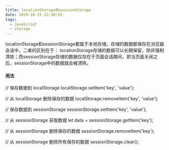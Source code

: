 ```yaml
---
title: locationStorage和sessionStorage
date: 2019-10-15 22:38:53
tags: 
  - JavaScript
  - storage
---
```

locationStorage和sessionStorage都属于本地存储，存储的数据都保存在浏览器会话中，二者的区别在于：
locationStorage存储的数据可以长期保留，除非强制清除；而sessionStorage存储的数据仅存在于页面会话期间，即当页面关闭之后，sessionStorage中的数据就会被清除。
<!-- more -->
#### 用法
// 保存数据到 localStorage
localStorage.setItem('key', 'value');

// 从 localStorage 删除保存的数据
localStorage.removeItem('key', 'value');

// 保存数据到 sessionStorage
sessionStorage.setItem('key', 'value');

// 从 sessionStorage 获取数据
let data = sessionStorage.getItem('key');

// 从 sessionStorage 删除保存的数据
sessionStorage.removeItem('key');

// 从 sessionStorage 删除所有保存的数据
sessionStorage.clear();